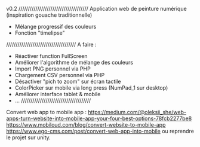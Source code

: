v0.2
/////////////////////////////////////
Application web de peinture numérique
(inspiration gouache traditionnelle)

- Mélange progressif des couleurs
- Fonction "timelipse"

/////////////////////////////////////
A faire :

- Réactiver function FullScreen
- Améliorer l'algorithme de mélange des couleurs
- Import PNG personnel via PHP
- Chargement CSV personnel via PHP
- Désactiver "pich to zoom" sur écran tactile
- ColorPicker sur mobile via long press (NumPad_1 sur desktop)
- Améliorer interface tablet & mobile
- ...
  /////////////////////////////////////

Convert web app to mobile app :
https://medium.com/@oleksii_she/web-apps-turn-website-into-mobile-app-your-four-best-options-78fcb2277be8
https://www.mobiloud.com/blog/convert-website-to-mobile-app
https://www.ego-cms.com/post/convert-web-app-into-mobile
ou reprendre le projet sur unity.
